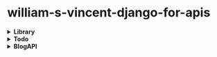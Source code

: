# william-s-vincent-django-for-apis


<details><summary><strong>Library</strong></summary>
<p> 

|Home|
|:-:|
|![home](https://github.com/oguzhanoxel/django-projects-apis/assets/54795142/f8231fbd-3f86-45a9-b2f4-98c656b26166)|

|list-endpoint|
|:-:|
|![api](https://github.com/oguzhanoxel/django-projects-apis/assets/54795142/9a36c7ac-caa6-4aee-ad7e-abacb7206082)|

</p>
</details>

<details><summary><strong>Todo</strong></summary>
<p>

|list-endpoint|
|:-:|
|![api-list](https://github.com/oguzhanoxel/django-projects-apis/assets/54795142/a794bcc4-54b9-439d-9505-555787dea000)|

|detail-endpoint|
|:-:|
|![api-detail](https://github.com/oguzhanoxel/django-projects-apis/assets/54795142/7fc8508a-50df-400c-bf45-947ef6e45ac9)|

</p>
</details>

<details><summary><strong>BlogAPI</strong></summary>
<p>

|post-endpoints|
|:-:|
|![post-create-list](https://github.com/oguzhanoxel/django-projects-apis/assets/54795142/58945d65-c88b-492b-9bff-39bc34003d1a)|
|![post-get-put-patch-delete](https://github.com/oguzhanoxel/django-projects-apis/assets/54795142/d08393e9-bc01-49c2-9693-a02411c89aa3)|

|user-endpoints|
|:-:|
|![users-endpoints](https://github.com/oguzhanoxel/django-projects-apis/assets/54795142/0c5fc030-4039-43a5-84ed-e553b2f41014)|

</p>
</details>
